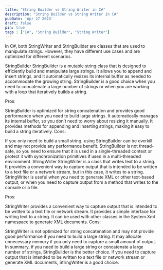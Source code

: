 ```yaml
---
title: "String Builder vs String Writer in C#"
description: "String Builder vs String Writer in C#"
pubDate: 'Apr 27 2023'
draft: false
pin: true
tags : ["C#", "String Builder", "String Writer"]
---
```


In C#, both StringWriter and StringBuilder are classes that are used to manipulate strings. However, they have different use cases and are optimized for different scenarios.

StringBuilder
StringBuilder is a mutable string class that is designed to efficiently build and manipulate large strings. It allows you to append and insert strings, and it automatically resizes its internal buffer as needed to accommodate the growing string. StringBuilder is a good choice when you need to concatenate a large number of strings or when you are working with a loop that iteratively builds a string.

Pros:

StringBuilder is optimized for string concatenation and provides good performance when you need to build large strings.
It automatically manages its internal buffer, so you don’t need to worry about resizing it manually.
It provides methods for appending and inserting strings, making it easy to build a string iteratively.
Cons:

If you only need to build a small string, using StringBuilder can be overkill and may not provide any performance benefit.
StringBuilder is not thread-safe, so you need to ensure that it is used in a single-threaded context or protect it with synchronization primitives if used in a multi-threaded environment.
StringWriter
StringWriter is a class that writes text to a string. It provides a convenient way to capture output that is intended to be written to a text file or a network stream, but in this case, it writes to a string. StringWriter is useful when you need to generate XML or other text-based output, or when you need to capture output from a method that writes to the console or a file.

Pros:

StringWriter provides a convenient way to capture output that is intended to be written to a text file or network stream.
It provides a simple interface for writing text to a string.
It can be used with other classes in the System.Xml namespace to generate XML documents.
Cons:

StringWriter is not optimized for string concatenation and may not provide good performance if you need to build a large string.
It may allocate unnecessary memory if you only need to capture a small amount of output.
In summary, if you need to build a large string or concatenate a large number of strings, StringBuilder is the better choice. If you need to capture output that is intended to be written to a text file or network stream or generate XML documents, StringWriter is a good choice.
